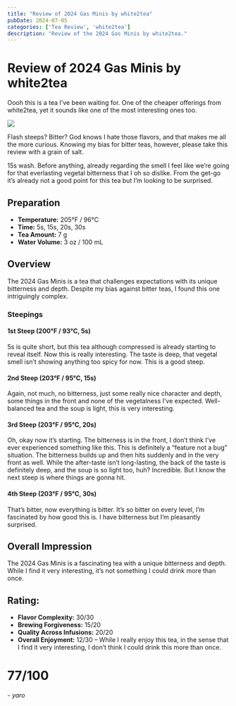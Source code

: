 ```yaml
---
title: "Review of 2024 Gas Minis by white2tea"
pubDate: 2024-07-05
categories: ['Tea Review', 'white2tea']
description: "Review of the 2024 Gas Minis by white2tea."
---
```


# Review of 2024 Gas Minis by white2tea

Oooh this is a tea I’ve been waiting for. One of the cheaper offerings from white2tea, yet it sounds like one of the most interesting ones too.

![](image-24.png)

Flash steeps? Bitter? God knows I hate those flavors, and that makes me all the more curious. Knowing my bias for bitter teas, however, please take this review with a grain of salt.

15s wash. Before anything, already regarding the smell I feel like we’re going for that everlasting vegetal bitterness that I oh so dislike. From the get-go it’s already not a good point for this tea but I’m looking to be surprised.

## Preparation

- **Temperature:** 205°F / 96°C
- **Time:** 5s, 15s, 20s, 30s
- **Tea Amount:** 7 g
- **Water Volume:** 3 oz / 100 mL

## Overview

The 2024 Gas Minis is a tea that challenges expectations with its unique bitterness and depth. Despite my bias against bitter teas, I found this one intriguingly complex.

### Steepings

#### 1st Steep (200°F / 93°C, 5s)

5s is quite short, but this tea although compressed is already starting to reveal itself. Now this is really interesting. The taste is deep, that vegetal smell isn’t showing anything too spicy for now. This is a good steep.

#### 2nd Steep (203°F / 95°C, 15s)

Again, not much, no bitterness, just some really nice character and depth, some things in the front and none of the vegetalness I’ve expected. Well-balanced tea and the soup is light, this is very interesting.

#### 3rd Steep (203°F / 95°C, 20s)

Oh, okay now it’s starting. The bitterness is in the front, I don’t think I’ve ever experienced something like this. This is definitely a “feature not a bug” situation. The bitterness builds up and then hits suddenly and in the very front as well. While the after-taste isn’t long-lasting, the back of the taste is definitely deep, and the soup is so light too, huh? Incredible. But I know the next steep is where things are gonna hit.

#### 4th Steep (203°F / 95°C, 30s)

That’s bitter, now everything is bitter. It’s so bitter on every level, I’m fascinated by how good this is. I have bitterness but I’m pleasantly surprised.

## Overall Impression

The 2024 Gas Minis is a fascinating tea with a unique bitterness and depth. While I find it very interesting, it’s not something I could drink more than once.

## Rating:

- **Flavor Complexity:** 30/30
- **Brewing Forgiveness:** 15/20
- **Quality Across Infusions:** 20/20
- **Overall Enjoyment:** 12/30 – While I really enjoy this tea, in the sense that I find it very interesting, I don’t think I could drink this more than once.

# 77/100

*- yaro*
